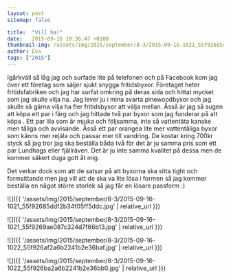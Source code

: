```yaml
---
layout: post
sitemap: false

title:  "Vill ha!"
date:   2015-09-16 10:36:47 +0100
thumbnail-img: /assets/img/2015/september/8-3/2015-09-16-1021_55f92685ddf2b34f05ff5ddc.jpg
author: Eva
tags: ["2015"]
---
```


Igårkväll så låg jag och surfade lite på telefonen och på Facebook kom jag över ett företag som säljer sjukt snygga fritidsbyxor. Företaget heter fritidsfabriken och jag har surfat omkring på deras sida och hittat mycket som jag skulle vilja ha. Jag lever ju i mina svarta pinewoodbyxor och jag skulle så gärna vilja ha fler fritidsbyxor att välja mellan. Åsså är jag så sugen att köpa ett par i färg och jag hittade två par byxor som jag funderar på att köpa . Ett par lila som är mjuka och följsamma, inte så vattentäta kanske men tåliga och avvisande. Åsså ett par orangea lite mer vattentåliga byxor som känns mer rejäla och passar mer till vandring. De kostar kring 700kr styck så jag tror jag ska beställa båda två för det är ju samma pris som ett par Lundhags eller fjällräven. Det är ju inte samma kvalitet på dessa men de kommer säkert duga gott åt mig. 

Det verkar dock som att de satsar på att byxorna ska sitta tight och formsittande men jag vill att de ska va lite lösa i formen så jag kommer beställa en något större storlek så jag får en lösare passform :)

![]({{ '/assets/img/2015/september/8-3/2015-09-16-1021_55f92685ddf2b34f05ff5ddc.jpg'  | relative_url }})

![]({{ '/assets/img/2015/september/8-3/2015-09-16-1021_55f9269ae087c324d7f66b13.jpg'  | relative_url }})

![]({{ '/assets/img/2015/september/8-3/2015-09-16-1022_55f926af2a6b2241b2e36baf.jpg'  | relative_url }})

![]({{ '/assets/img/2015/september/8-3/2015-09-16-1022_55f926ba2a6b2241b2e36bb0.jpg'  | relative_url }})

